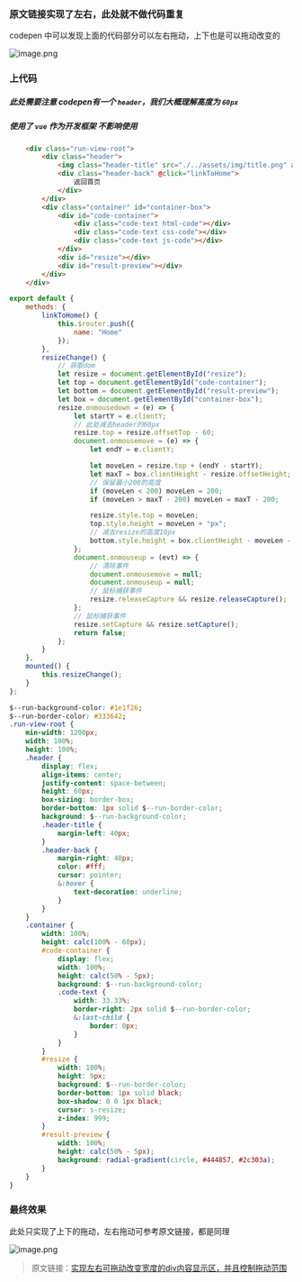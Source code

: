### 原文链接实现了左右，此处就不做代码重复

codepen 中可以发现上面的代码部分可以左右拖动，上下也是可以拖动改变的

![image.png](https://upload-images.jianshu.io/upload_images/12877063-e895e12ee8b93466.png?imageMogr2/auto-orient/strip%7CimageView2/2/w/1240)

### 上代码

##### 此处需要注意 codepen有一个 `header`，我们大概理解高度为 `60px`
##### 使用了 `vue` 作为开发框架 不影响使用

```html
	<div class="run-view-root">
		<div class="header">
			<img class="header-title" src="./../assets/img/title.png" alt="" />
			<div class="header-back" @click="linkToHome">
				返回首页
			</div>
		</div>
		<div class="container" id="container-box">
			<div id="code-container">
				<div class="code-text html-code"></div>
				<div class="code-text css-code"></div>
				<div class="code-text js-code"></div>
			</div>
			<div id="resize"></div>
			<div id="result-preview"></div>
		</div>
	</div>
```

```javascript
export default {
	methods: {
		linkToHome() {
			this.$router.push({
				name: "Home"
			});
		},
		resizeChange() {
			// 获取dom
			let resize = document.getElementById("resize");
			let top = document.getElementById("code-container");
			let bottom = document.getElementById("result-preview");
			let box = document.getElementById("container-box");
			resize.onmousedown = (e) => {
				let startY = e.clientY;
				// 此处减去header的60px
				resize.top = resize.offsetTop - 60;
				document.onmousemove = (e) => {
					let endY = e.clientY;

					let moveLen = resize.top + (endY - startY);
					let maxT = box.clientHeight - resize.offsetHeight;
					// 保留最小200的高度
					if (moveLen < 200) moveLen = 200;
					if (moveLen > maxT - 200) moveLen = maxT - 200;

					resize.style.top = moveLen;
					top.style.height = moveLen + "px";
					// 减去resize的高度10px
					bottom.style.height = box.clientHeight - moveLen - 10 + "px";
				};
				document.onmouseup = (evt) => {
					// 清除事件
					document.onmousemove = null;
					document.onmouseup = null;
					// 鼠标捕获事件
					resize.releaseCapture && resize.releaseCapture();
				};
				// 鼠标捕获事件
				resize.setCapture && resize.setCapture();
				return false;
			};
		}
	},
	mounted() {
		this.resizeChange();
	}
};
```

```css
$--run-background-color: #1e1f26;
$--run-border-color: #333642;
.run-view-root {
	min-width: 1200px;
	width: 100%;
	height: 100%;
	.header {
		display: flex;
		align-items: center;
		justify-content: space-between;
		height: 60px;
		box-sizing: border-box;
		border-bottom: 1px solid $--run-border-color;
		background: $--run-background-color;
		.header-title {
			margin-left: 40px;
		}
		.header-back {
			margin-right: 40px;
			color: #fff;
			cursor: pointer;
			&:hover {
				text-decoration: underline;
			}
		}
	}
	.container {
		width: 100%;
		height: calc(100% - 60px);
		#code-container {
			display: flex;
			width: 100%;
			height: calc(50% - 5px);
			background: $--run-background-color;
			.code-text {
				width: 33.33%;
				border-right: 2px solid $--run-border-color;
				&:last-child {
					border: 0px;
				}
			}
		}
		#resize {
			width: 100%;
			height: 9px;
			background: $--run-border-color;
			border-bottom: 1px solid black;
			box-shadow: 0 0 1px black;
			cursor: s-resize;
			z-index: 999;
		}
		#result-preview {
			width: 100%;
			height: calc(50% - 5px);
			background: radial-gradient(circle, #444857, #2c303a);
		}
	}
}
```

### 最终效果

此处只实现了上下的拖动，左右拖动可参考原文链接，都是同理

![image.png](https://upload-images.jianshu.io/upload_images/12877063-ef4376d900c58b68.png?imageMogr2/auto-orient/strip%7CimageView2/2/w/1240)


> 原文链接：[实现左右可拖动改变宽度的div内容显示区，并且控制拖动范围]([https://www.jianshu.com/p/014380e6ae50](https://www.jianshu.com/p/014380e6ae50)
)
